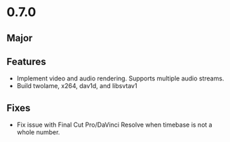 # 0.7.0

## Major

## Features
- Implement video and audio rendering. Supports multiple audio streams.
- Build twolame, x264, dav1d, and libsvtav1

## Fixes
- Fix issue with Final Cut Pro/DaVinci Resolve when timebase is not a whole number.
